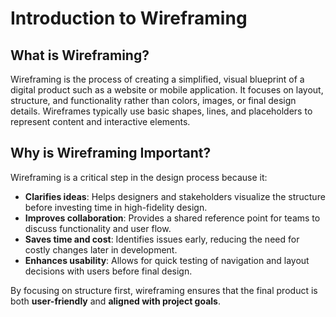 # Introduction to Wireframing

## What is Wireframing?
Wireframing is the process of creating a simplified, visual blueprint of a digital product such as a website or mobile application. It focuses on layout, structure, and functionality rather than colors, images, or final design details. Wireframes typically use basic shapes, lines, and placeholders to represent content and interactive elements.

## Why is Wireframing Important?
Wireframing is a critical step in the design process because it:
- **Clarifies ideas**: Helps designers and stakeholders visualize the structure before investing time in high-fidelity design.  
- **Improves collaboration**: Provides a shared reference point for teams to discuss functionality and user flow.  
- **Saves time and cost**: Identifies issues early, reducing the need for costly changes later in development.  
- **Enhances usability**: Allows for quick testing of navigation and layout decisions with users before final design.  

By focusing on structure first, wireframing ensures that the final product is both **user-friendly** and **aligned with project goals**.
